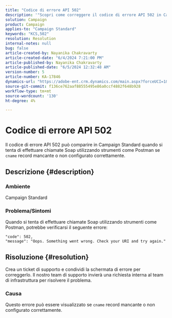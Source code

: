 ```yaml
---
title: "Codice di errore API 502"
description: '"Scopri come correggere il codice di errore API 502 in Campaign Standard quando si effettuano chiamate Soap utilizzando strumenti come Postman. Genera un ticket di supporto per correggere questo errore".'
solution: Campaign
product: Campaign
applies-to: "Campaign Standard"
keywords: "KCS,502"
resolution: Resolution
internal-notes: null
bug: false
article-created-by: Nayanika Chakravarty
article-created-date: "6/4/2024 7:21:00 PM"
article-published-by: Nayanika Chakravarty
article-published-date: "6/5/2024 12:32:48 AM"
version-number: 5
article-number: KA-17846
dynamics-url: "https://adobe-ent.crm.dynamics.com/main.aspx?forceUCI=1&pagetype=entityrecord&etn=knowledgearticle&id=6bfd448f-a722-ef11-840a-000d3a372703"
source-git-commit: f136ce762aaf88555495e86a0ccf4882f648b928
workflow-type: tm+mt
source-wordcount: '130'
ht-degree: 4%

---
```


# Codice di errore API 502


Il codice di errore API 502 può comparire in Campaign Standard quando si tenta di effettuare chiamate Soap utilizzando strumenti come Postman se `cname` record mancante o non configurato correttamente.

## Descrizione {#description}


### Ambiente

Campaign Standard

### Problema/Sintomi

Quando si tenta di effettuare chiamate Soap utilizzando strumenti come Postman, potrebbe verificarsi il seguente errore:


```
"code": 502,
"message": "Oops. Something went wrong. Check your URI and try again."
```



## Risoluzione {#resolution}


Crea un ticket di supporto e condividi la schermata di errore per correggerlo. Il nostro team di supporto invierà una richiesta interna al team di infrastruttura per risolvere il problema.

### <b>Causa</b>

Questo errore può essere visualizzato se `cname` record mancante o non configurato correttamente.
